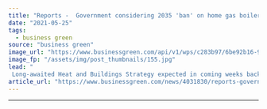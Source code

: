 ```yaml
---
title: "Reports -  Government considering 2035 'ban' on home gas boilers"
date: "2021-05-25"
tags: 
  - business green
source: "business green"
image_url: "https://www.businessgreen.com/api/v1/wps/c283b97/6be92b16-90c6-4b55-8122-6e97bf88a3e3/2/gasfuel-185x114.jpg"
image_fp: "/assets/img/post_thumbnails/155.jpg"
lead: "
 Long-awaited Heat and Buildings Strategy expected in coming weeks backed by consultation on policy options to accelerate roll out of heat pumps ..."
article_url: "https://www.businessgreen.com/news/4031830/reports-government-considering-2035-ban-home-gas-boilers"
---
```


---
